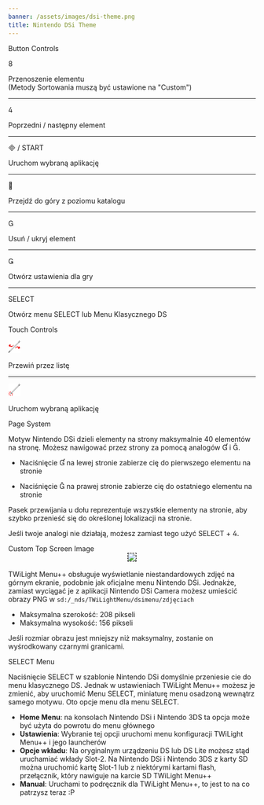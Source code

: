 ```yaml
---
banner: /assets/images/dsi-theme.png
title: Nintendo DSi Theme
---
```


<div id="button-controls" class="section-title">Button Controls</div>
<div class="section-body">
    <div class="button-action-group">
        <p class="button-action button">&#xE079;</p>
        <p class="button-action-text">Przenoszenie elementu<br>(Metody Sortowania muszą być ustawione na "Custom")</p>
    </div>
    <hr>
    <div class="button-action-group">
        <p class="button-action button">&#xE07E;</p>
        <p class="button-action-text">Poprzedni / następny element</p>
    </div>
    <hr>
    <div class="button-action-group">
        <p class="button-action"><span class="button">&#xE000; /</span> START</p>
        <p class="button-action-text">Uruchom wybraną aplikację</p>
    </div>
    <hr>
    <div class="button-action-group">
        <p class="button-action button">&#xE001;</p>
        <p class="button-action-text">Przejdź do góry z poziomu katalogu</p>
    </div>
    <hr>
    <div class="button-action-group">
        <p class="button-action button">&#xE002;</p>
        <p class="button-action-text">Usuń / ukryj element</p>
    </div>
    <hr>
    <div class="button-action-group">
        <p class="button-action button">&#xE003;</p>
        <p class="button-action-text">Otwórz ustawienia dla gry</p>
    </div>
    <hr>
    <div class="button-action-group">
        <p class="button-action">SELECT</p>
        <p class="button-action-text">Otwórz menu SELECT lub Menu Klasycznego DS</p>
    </div>
</div>

<div id="touch-controls" class="section-title">Touch Controls</div>
<div class="section-body">
    <div class="button-action-group">
        <p class="button-action"><img src="/assets/images/left-right.png"></p>
        <p class="button-action-text">Przewiń przez listę</p>
    </div>
    <hr>
    <div class="button-action-group">
        <p class="button-action"><img src="/assets/images/tap.png"></p>
        <p class="button-action-text">Uruchom wybraną aplikację</p>
    </div>
    <!-- <hr>
    <div>
        <p>
            If the Sort Method is set to "Custom", you can drag the icon up to move it.
        </p>
    </div> -->
</div>

<div id="page-system" class="section-title">Page System</div>
<div class="section-body">
    <p>
        Motyw Nintendo DSi dzieli elementy na strony maksymalnie 40 elementów na stronę. Możesz nawigować przez strony za pomocą analogów &#xE004; i &#xE005;.
    </p>
    <ul>
        <li><p>Naciśnięcie &#xE004; na lewej stronie zabierze cię do pierwszego elementu na stronie</p></li>
        <li><p>Naciśnięcie &#xE005; na prawej stronie zabierze cię do ostatniego elementu na stronie</p></li>
    </ul>
    <p>
        Pasek przewijania u dołu reprezentuje wszystkie elementy na stronie, aby szybko przenieść się do określonej lokalizacji na stronie.
    </p>
    <p>
        Jeśli twoje analogi nie działają, możesz zamiast tego użyć SELECT + &#xE07E;.
    </p>
</div>

<div id="custom-top-screen-image" class="section-title">Custom Top Screen Image</div>
<div class="section-body">
    <div style="text-align: center;"><img style="border-color: black; border-width: 1px; border-style: dashed;" src="https://raw.githubusercontent.com/DS-Homebrew/TWiLightMenu/master/romsel_dsimenutheme/nitrofiles/languages/{{ page.collection }}/photo_default.png"></div>
    <p>TWiLight Menu++ obsługuje wyświetlanie niestandardowych zdjęć na górnym ekranie, podobnie jak oficjalne menu Nintendo DSi. Jednakże, zamiast wyciągać je z aplikacji Nintendo DSi Camera możesz umieścić obrazy PNG w <code class="language-plaintext wrap">sd:/_nds/TWiLightMenu/dsimenu/zdjęciach</code></p>
    <ul>
        <li>Maksymalna szerokość: 208 pikseli</li>
        <li>Maksymalna wysokość: 156 pikseli</li>
    </ul>
    <p>Jeśli rozmiar obrazu jest mniejszy niż maksymalny, zostanie on wyśrodkowany czarnymi granicami.</p>
</div>

<div id="select-menu" class="section-title">SELECT Menu</div>
<div class="section-body">
    <p>
        Naciśnięcie SELECT w szablonie Nintendo DSi domyślnie przeniesie cie do menu klasycznego DS. Jednak w ustawieniach TWiLight Menu++ możesz je zmienić, aby uruchomić Menu SELECT, miniaturę menu osadzoną wewnątrz samego motywu. Oto opcje menu dla menu SELECT.
    </p>
    <ul>
        <li><strong>Home Menu</strong>: na konsolach Nintendo DSi i Nintendo 3DS ta opcja może być użyta do powrotu do menu głównego</li>
        <li><strong>Ustawienia</strong>: Wybranie tej opcji uruchomi menu konfiguracji TWiLight Menu++ i jego launcherów</li>
        <li><strong>Opcje wkładu</strong>: Na oryginalnym urządzeniu DS lub DS Lite możesz stąd uruchamiać wkłady Slot-2. Na Nintendo DSi i Nintendo 3DS z karty SD można uruchomić kartę Slot-1 lub z niektórymi kartami flash, przełącznik, który nawiguje na karcie SD TWiLight Menu++</li>
        <li><strong>Manual</strong>: Uruchami to podręcznik dla TWiLight Menu++, to jest to na co patrzysz teraz :P</li>
    </ul>
</div>
